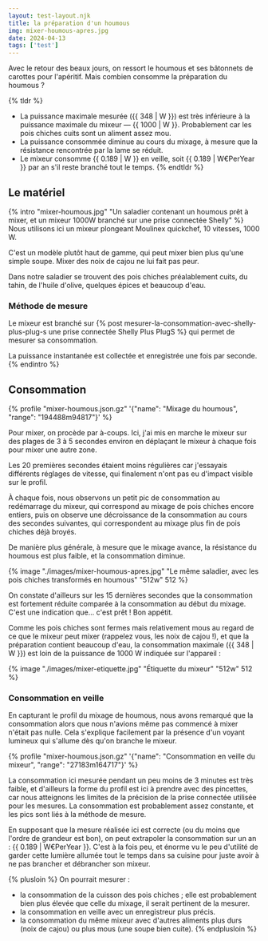 ```yaml
---
layout: test-layout.njk 
title: la préparation d'un houmous
img: mixer-houmous-apres.jpg
date: 2024-04-13
tags: ['test']
---
```


Avec le retour des beaux jours, on ressort le houmous et ses bâtonnets de carottes pour l'apéritif. Mais combien consomme la préparation du houmous ?
<!-- excerpt -->

{% tldr %}
- La puissance maximale mesurée ({{ 348 | W }}) est très inférieure à la puissance maximale du mixeur — {{ 1000 | W }}. Probablement car les pois chiches cuits sont un aliment assez mou.
- La puissance consommée diminue au cours du mixage, à mesure que la résistance rencontrée par la lame se réduit.
- Le mixeur consomme {{ 0.189 | W }} en veille, soit {{ 0.189 | W€PerYear }} par an s'il reste branché tout le temps.
{% endtldr %}

## Le matériel
{% intro "mixer-houmous.jpg" "Un saladier contenant un houmous prêt à mixer, et un mixeur 1000W branché sur une prise connectée Shelly" %}
Nous utilisons ici un mixeur plongeant Moulinex quickchef, 10 vitesses, 1000 W.

C'est un modèle plutôt haut de gamme, qui peut mixer bien plus qu'une simple soupe. Mixer des noix de cajou ne lui fait pas peur.

Dans notre saladier se trouvent des pois chiches préalablement cuits, du tahin, de l'huile d'olive, quelques épices et beaucoup d'eau.

### Méthode de mesure

Le mixeur est branché sur {% post mesurer-la-consommation-avec-shelly-plus-plug-s une prise connectée Shelly Plus PlugS %} qui permet de mesurer sa consommation.

La puissance instantanée est collectée et enregistrée une fois par seconde.
{% endintro %}

## Consommation

{% profile "mixer-houmous.json.gz" '{"name": "Mixage du houmous", "range": "194488m94817"}' %}

Pour mixer, on procède par à-coups. Ici, j'ai mis en marche le mixeur sur des plages de 3 à 5 secondes environ en déplaçant le mixeur à chaque fois pour mixer une autre zone.

Les 20 premières secondes étaient moins régulières car j'essayais différents réglages de vitesse, qui finalement n'ont pas eu d'impact visible sur le profil.

À chaque fois, nous observons un petit pic de consommation au redémarrage du mixeur, qui correspond au mixage de pois chiches encore entiers, puis on observe une décroissance de la consommation au cours des secondes suivantes, qui correspondent au mixage plus fin de pois chiches déjà broyés.

De manière plus générale, à mesure que le mixage avance, la résistance du houmous est plus faible, et la consommation diminue.

{% image "./images/mixer-houmous-apres.jpg" "Le même saladier, avec les pois chiches transformés en houmous" "512w" 512 %}

On constate d'ailleurs sur les 15 dernières secondes que la consommation est fortement réduite comparée à la consommation au début du mixage. C'est une indication que... c'est prêt ! Bon appétit.

Comme les pois chiches sont fermes mais relativement mous au regard de ce que le mixeur peut mixer (rappelez vous, les noix de cajou !), et que la préparation contient beaucoup d'eau, la consommation maximale ({{ 348 | W }}) est loin de la puissance de 1000 W indiquée sur l'appareil :

{% image "./images/mixer-etiquette.jpg" "Étiquette du mixeur" "512w" 512 %}

### Consommation en veille

En capturant le profil du mixage de houmous, nous avons remarqué que la consommation alors que nous n'avions même pas commencé à mixer n'était pas nulle. Cela s'explique facilement par la présence d'un voyant lumineux qui s'allume dès qu'on branche le mixeur.

{% profile "mixer-houmous.json.gz" '{"name": "Consommation en veille du mixeur", "range": "27183m164717"}' %}

La consommation ici mesurée pendant un peu moins de 3 minutes est très faible, et d'ailleurs la forme du profil est ici à prendre avec des pincettes, car nous atteignons les limites de la précision de la prise connectée utilisée pour les mesures. La consommation est probablement assez constante, et les pics sont liés à la méthode de mesure.

En supposant que la mesure réalisée ici est correcte (ou du moins que l'ordre de grandeur est bon), on peut extrapoler la consommation sur un an :
{{ 0.189 | W€PerYear }}. C'est à la fois peu, et énorme vu le peu d'utilité de garder cette lumière allumée tout le temps dans sa cuisine pour juste avoir à ne pas brancher et débrancher son mixeur.

{% plusloin %}
On pourrait mesurer :
- la consommation de la cuisson des pois chiches ; elle est probablement bien plus élevée que celle du mixage, il serait pertinent de la mesurer.
- la consommation en veille avec un enregistreur plus précis.
- la consommation du même mixeur avec d'autres aliments plus durs (noix de cajou) ou plus mous (une soupe bien cuite).
{% endplusloin %}
